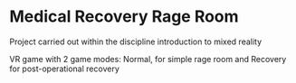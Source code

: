 # Medical Recovery Rage Room
 Project carried out within the discipline introduction to mixed reality

VR game with 2 game modes: Normal, for simple rage room and Recovery for post-operational recovery
